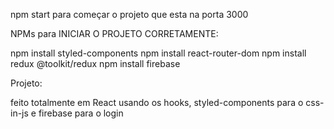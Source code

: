 npm start para começar o projeto que esta na porta 3000
 
NPMs para INICIAR O PROJETO CORRETAMENTE:

npm install styled-components
npm install react-router-dom
npm install redux @toolkit/redux
npm install firebase

Projeto:

feito totalmente em React usando os hooks, styled-components para o css-in-js e firebase para o login
